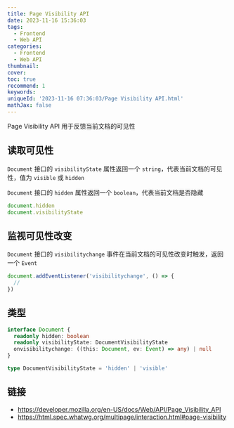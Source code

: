```yaml
---
title: Page Visibility API
date: 2023-11-16 15:36:03
tags:
  - Frontend
  - Web API
categories:
  - Frontend
  - Web API
thumbnail:
cover:
toc: true
recommend: 1
keywords:
uniqueId: '2023-11-16 07:36:03/Page Visibility API.html'
mathJax: false
---
```


Page Visibility API 用于反馈当前文档的可见性

## 读取可见性

`Document` 接口的 `visibilityState` 属性返回一个 `string`，代表当前文档的可见性，值为 `visible` 或 `hidden`

`Document` 接口的 `hidden` 属性返回一个 `boolean`，代表当前文档是否隐藏

```js
document.hidden
document.visibilityState
```

## 监视可见性改变

`Document` 接口的 `visibilitychange` 事件在当前文档的可见性改变时触发，返回一个 `Event`

```js
document.addEventListener('visibilitychange', () => {
  //
})
```

## 类型

```ts
interface Document {
  readonly hidden: boolean
  readonly visibilityState: DocumentVisibilityState
  onvisibilitychange: ((this: Document, ev: Event) => any) | null
}

type DocumentVisibilityState = 'hidden' | 'visible'
```

## 链接

* <https://developer.mozilla.org/en-US/docs/Web/API/Page_Visibility_API>
* <https://html.spec.whatwg.org/multipage/interaction.html#page-visibility>
